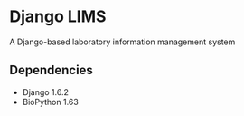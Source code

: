 Django LIMS
===========

A Django-based laboratory information management system

Dependencies
------------

  - Django 1.6.2
  - BioPython 1.63
